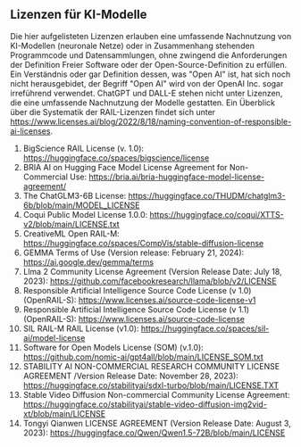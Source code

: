 ## Lizenzen für KI-Modelle

Die hier aufgelisteten Lizenzen erlauben eine umfassende Nachnutzung von KI-Modellen (neuronale Netze) oder in Zusammenhang stehenden Programmcode und Datensammlungen, ohne zwingend die Anforderungen der Definition Freier Software oder der Open-Source-Definition zu erfüllen. 
Ein Verständnis oder gar Definition dessen, was "Open AI" ist, hat sich noch nicht herausgebidet, der Begriff "Open AI" wird von der OpenAI Inc. sogar irreführend verwendet. ChatGPT und DALL-E stehen nicht unter Lizenzen, die eine umfassende Nachnutzung der Modelle gestatten. 
Ein Überblick über die Systematik der RAIL-Lizenzen findet sich unter https://www.licenses.ai/blog/2022/8/18/naming-convention-of-responsible-ai-licenses.

1. BigScience RAIL License (v. 1.0): https://huggingface.co/spaces/bigscience/license
1. BRIA AI on Hugging Face Model License Agreement for Non-Commercial Use: https://bria.ai/bria-huggingface-model-license-agreement/
1. The ChatGLM3-6B License: https://huggingface.co/THUDM/chatglm3-6b/blob/main/MODEL_LICENSE
1. Coqui Public Model License 1.0.0: https://huggingface.co/coqui/XTTS-v2/blob/main/LICENSE.txt
1. CreativeML Open RAIL-M: https://huggingface.co/spaces/CompVis/stable-diffusion-license
1. GEMMA Terms of Use (Version release: February 21, 2024): https://ai.google.dev/gemma/terms 
1. Llma 2 Community License Agreement (Version Release Date: July 18, 2023): https://github.com/facebookresearch/llama/blob/v2/LICENSE
1. Responsible Artificial Intelligence Source Code License (v 1.0) (OpenRAIL-S): https://www.licenses.ai/source-code-license-v1 
1. Responsible Artificial Intelligence Source Code License (v 1.1) (OpenRAIL-S): https://www.licenses.ai/source-code-license
1. SIL RAIL-M RAIL License (v1.0): https://huggingface.co/spaces/sil-ai/model-license
2. Software for Open Models License (SOM) (v.1.0): https://github.com/nomic-ai/gpt4all/blob/main/LICENSE_SOM.txt
1. STABILITY AI NON-COMMERCIAL RESEARCH COMMUNITY LICENSE AGREEMENT /Version Release Date: November 28, 2023): https://huggingface.co/stabilityai/sdxl-turbo/blob/main/LICENSE.TXT
1. Stable Video Diffusion Non-commercial Community License Agreement: https://huggingface.co/stabilityai/stable-video-diffusion-img2vid-xt/blob/main/LICENSE
1. Tongyi Qianwen LICENSE AGREEMENT (Version Release Date: August 3, 2023): https://huggingface.co/Qwen/Qwen1.5-72B/blob/main/LICENSE

